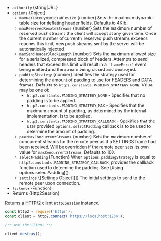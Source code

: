 <!-- YAML
added: v8.4.0
-->

* `authority` {string|URL}
* `options` {Object}
  * `maxDeflateDynamicTableSize` {number} Sets the maximum dynamic table size
    for deflating header fields. Defaults to 4Kib.
  * `maxReservedRemoteStreams` {number} Sets the maximum number of reserved push
    streams the client will accept at any given time. Once the current number of
    currently reserved push streams exceeds reaches this limit, new push streams
    sent by the server will be automatically rejected.
  * `maxSendHeaderBlockLength` {number} Sets the maximum allowed size for a
    serialized, compressed block of headers. Attempts to send headers that
    exceed this limit will result in a `'frameError'` event being emitted
    and the stream being closed and destroyed.
  * `paddingStrategy` {number} Identifies the strategy used for determining the
     amount of padding to use for HEADERS and DATA frames. Defaults to
     `http2.constants.PADDING_STRATEGY_NONE`. Value may be one of:
     * `http2.constants.PADDING_STRATEGY_NONE` - Specifies that no padding is
       to be applied.
     * `http2.constants.PADDING_STRATEGY_MAX` - Specifies that the maximum
       amount of padding, as determined by the internal implementation, is to
       be applied.
     * `http2.constants.PADDING_STRATEGY_CALLBACK` - Specifies that the user
       provided `options.selectPadding` callback is to be used to determine the
       amount of padding.
  * `peerMaxConcurrentStreams` {number} Sets the maximum number of concurrent
    streams for the remote peer as if a SETTINGS frame had been received. Will
    be overridden if the remote peer sets its own value for
    `maxConcurrentStreams`. Defaults to 100.
  * `selectPadding` {Function} When `options.paddingStrategy` is equal to
    `http2.constants.PADDING_STRATEGY_CALLBACK`, provides the callback function
    used to determine the padding. See [Using options.selectPadding][].
  * `settings` {[Settings Object][]} The initial settings to send to the
    remote peer upon connection.
* `listener` {Function}
* Returns {Http2Session}

Returns a HTTP/2 client `Http2Session` instance.

```js
const http2 = require('http2');
const client = http2.connect('https://localhost:1234');

/** use the client **/

client.destroy();
```

